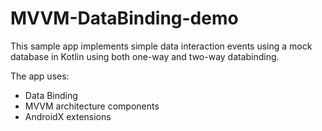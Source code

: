 # MVVM-DataBinding-demo

This sample app implements simple data interaction events using a mock database
in Kotlin using  both one-way and two-way databinding.

The app uses:
* Data Binding 
* MVVM architecture components
* AndroidX extensions
